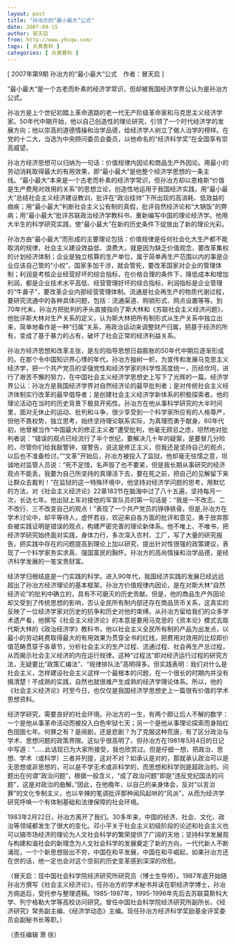 ```yaml
---
layout: post
title: "孙冶方的“最小最大”公式"
date: 2007-09-15
author: 冒天启
from: http://www.yhcqw.com/
tags: [ 炎黄春秋 ]
categories: [ 炎黄春秋 ]
---
```



[ 2007年第9期 孙冶方的“最小最大”公式　作者：冒天启 ]

“最小最大”是一个古老而朴素的经济学常识，但却被我国经济学界公认为是孙冶方公式。


孙冶方是上个世纪初踏上革命道路的老一代无产阶级革命家和马克思主义经济学家。50年代中期开始，他以自己创造性的理论研究，引领了一个时代经济学的发展方向；他以崇高的道德情操和治学品德，给经济学人树立了做人治学的榜样。在党的十二大，当选为中央顾问委员会委员，以他命名的“经济科学奖”在全国享有崇高威望。


孙冶方经济思想可以归纳为一句话：价值规律内因论和商品生产外因论。用最小的劳动消耗取得最大的有用效果，即“最小最大”是他整个经济学思想的一条主线。“最小最大”本来是一个古老而朴素的经济学常识，但孙冶方却以恩格斯“价值是生产费用对效用的关系”的思想立论，创造性地运用于我国经济实践，用“最小最大”总结社会主义经济建设教训，批评在“政治挂帅”下所出现的高消耗、低效益的痼疾；用“最小最大”判断社会主义公有制的真假，批评自然经济论和“大锅饭”的弊病；用“最小最大”批评苏联政治经济学教科书，重新编写中国的理论经济学。他用大半生的科学研究实践，使“最小最大”在新的历史条件下绽放出了新的理论光彩。


孙冶方由“最小最大”而形成的主要理论包括：价值规律是任何社会化大生产都不能取消的规律，社会主义建设效益低、浪费大，就是因为缺乏价值观念，要改革集权的计划经济体制；企业是独立核算的生产单位，属于简单再生产范围以内的事是企业应该自己管的“小权”，国家多加干涉，就会管死，要改革国家对企业的管理体制；利润是考核企业经营好坏的综合指标，在价格合理的条件下，降低成本和增加利润，都是企业技术水平高低、经营管理好坏的综合指标，利润指标是企业管理的“牛鼻子”，要改革企业内部经营管理体制。流通是社会再生产的物质代谢过程，要研究流通中的各种具体问题，包括：流通渠道、购销形式、网点设置等等。到70年代末，孙冶方把批判的矛头直接指向了斯大林和《苏联社会主义经济问题》，他批评斯大林对生产关系的定义，认为斯大林把所有制形式从生产关系中独立出来，简单地看作是一种“归属”关系，用政治运动来调整财产归属，把基于经济的所有，变成了基于暴力的占有，破坏了社会正常的经济利益关系。


孙冶方经济思想和改革主张，是左的指导思想日益膨胀的50年代中期后逐渐形成的。在那个令中国知识界心悸的年代，孙冶方独树一帜，为宣传和发展马克思主义经济学，把一个共产党员的坚强党性和经济学家的科学性高度统一，历经坎坷，进行了艰苦不懈的努力，在中国社会主义经济学思想史上写下了光辉的一篇。经济学界公认：孙冶方是我国经济学界对自然经济论的最早批判者；是对传统社会主义经济体制实行改革的最早倡导者；是创建社会主义经济学新体系的积极探索者。他的理论活动在当时的历史背景下极具开拓性。孙冶方在他从事科学研究的大半时间里，面对无休止的运动、批判和斗争，很少享受到一个科学家所应有的人格尊严，但他不畏权势，独立思考，始终坚持理论联系实际，为真理而勇于献身。60年代初，他曾被当作“中国最大的修正主义者”遭受批判，他毫无顾忌之虑，坦然地对批判者说：“错误的观点已经流行了半个世纪，要解决几十年的疑案，是要冒几分险的，尽管你们给我敲警钟，提警告，说这是修正主义，但我还是坚持自己的观点，以后也不准备检讨。”“文革”开始后，孙冶方被投入了监狱，他却毫无怯懦之意，坦诚地对监管人员说：“死不足惜，名声毁了也不要紧，但是我长期从事研究的经济观点不能丢，我要为自己所坚持的真理活下去，要在死之前，把自己的见解留下来让群众去裁判！”在监狱的这一特殊环境中，他坚持对经济学问题的思考，用默忆的方法，对《社会主义经济论》22章183节在脑海中过了八十五遍，坚持每月一次，长达七年。他出狱上车对接他的军宣队员的第一句话是：“我是一不改志、二不改行、三不改变自己的观点！”表现了一个共产党员的铮铮铁骨。但是,孙冶方在学术讨论中，却平等待人，虚怀若谷，欢迎来自各方面的批评和意见，勇于放弃那些被实践证明是错误的观点，构建严密完善的理论新体系。他不唯上、不唯书，把经济学研究始终面对实践，身体力行，多次深入农村、工厂，写了大量的研究报告，把实践中存在的问题提高到理论上加以研究，提出针对性很强的政策建议，表现了一个科学家务实求真、强国富民的胸怀。孙冶方的高尚情操和治学品德，是经济科学发展的一笔宝贵财富。


经济学归根结底是一门实践的科学。进入90年代，我国经济实践的发展已经远远超出了孙冶方经济理论的基本框架。孙冶方价值规律内因论，是在对斯大林“自然经济论”的批判中确立的，具有不可磨灭的历史贡献。但是，他的商品生产外因论却又受到了传统思想的影响，否认全民所有制内部还存在商品货币关系，这真实的反映了一位经济学家对历史的抗争和历史对他的束缚。从孙冶方留给我们的众多学术遗产看，他撰写《社会主义经济论》的本意是要用马克思的《资本论》模式去取代斯大林的《政治经济学》教科书，他以社会主义全民所有制的产品为出发点，以最小的劳动耗费取得最大的有用效果为贯穿全书的红线，把费用对效用的比较即价值范畴贯穿于各章节，分析社会主义的生产过程、流通过程、社会再生产总过程，从而揭示社会主义经济的内在运行规律。这种“过程法”即对经济运行过程的研究方法，无疑要比“政策汇编法”、“规律排队法”高明得多。但实践表明：我们对什么是社会主义，怎样建设社会主义这样一个最根本的问题，在一个很长的时期内并没有搞清楚！不成熟的实践，自然也就很难产生成熟的经济学理论体系。所以，他的《社会主义经济论》时至今日，也仅仅是我国经济学思想史上一篇很有价值的学术思想资料。


经济学研究，需要良好的社会环境。孙冶方的一生，有两个颇让后人不解的数字：一个是他从事革命活动而被投入白色牢狱七天；另一个是他从事理论探索而身陷红色囹圄七年。何罪之有？是闹剧，还是悲剧？为了克服这种荒唐，有了区分政治与学术、思想问题的政策界限。这似乎很高明了，但孙冶方在1981年5月4日的日记中写道：“……此话现已为大家所接受，我也欣赏过。但是仔细一想，把政治、思想、学术（或科学）三者并列提，这对不对？如承认是对的，那就承认政治可以是无思想或非思想的，可以是不学无术或非科学的，而思想和科学则是超政治的。问题出在何谓“政治问题”，根据一般含义，“成了政治问题”即是“违反党纪国法的问题”，这是对政治的曲解。”因此，在他晚年，以自己的亲身体会，反对“以言治罪”的文化专制主义，也以辛辣的笔调批评那种闻风起哄的“风派”，从而为经济学研究呼唤一个有体制基础和法律保障的社会环境。


1983年2月22日，孙冶方离开了我们。30多年来，中国的经济、社会、文化、政治等领域都发生了很大的变化。邓小平关于社会主义初级阶段的论述和社会主义也可以搞市场经济的理论为人文社会科学的繁荣提供了广阔的天地；坚持科学发展观与构建和谐社会的新理念为人文社会科学的发展奠定了新的方向，一代代新人不断涌现，一个个新思想层出不穷，中国在和平发展，中国在和平崛起，如果孙冶方还在世的话，他一定也会对这个空前的历史变革感到深深的欣慰。


（冒天启：现中国社会科学院经济研究所研究员（博士生导师）。1987年底开始随孙冶方撰写《社会主义经济论》，任孙冶方的学术秘书并读在职经济学博士，孙冶方病逝后，受托参与整理遗稿。1985-1987年，1995-1996年先后去苏联莫斯科大学、列宁格勒大学等高校访问研究。曾任中国社会科学院经济研究所副所长、《经济研究》常务副主编、《经济学动态》主编。现任孙冶方经济科学奖励基金评奖委员会副秘书长等职。）

（责任编辑 萧 徐）



